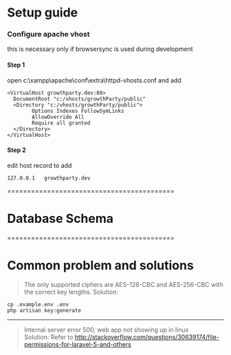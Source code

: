 # Setup guide
### Configure apache vhost
this is necessary only if browsersync is used during development
#### Step 1
open c:\xampp\apache\conf\extra\httpd-vhosts.conf and add
```
<VirtualHost growthparty.dev:80>
  DocumentRoot "c:/vhosts/growthParty/public"
  <Directory "c:/vhosts/growthParty/public">
        Options Indexes FollowSymLinks
        AllowOverride All
        Require all granted
  </Directory>
</VirtualHost>
```
#### Step 2
edit host record to add
```
127.0.0.1	growthparty.dev
```

==========================================
# Database Schema

==========================================
# Common problem and solutions
> The only supported ciphers are AES-128-CBC and AES-256-CBC with the correct key lengths.
Solution:  
```
cp .example.env .env
php artisan key:generate
```
-----------------------------------------
> Internal server error 500, web app not showing up in linux  
Solution:
Refer to http://stackoverflow.com/questions/30639174/file-permissions-for-laravel-5-and-others
